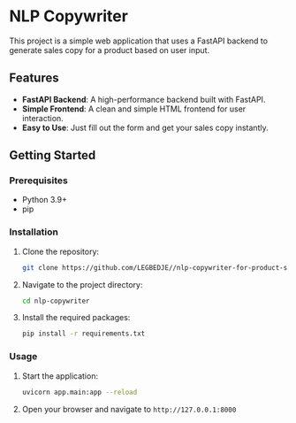# NLP Copywriter

This project is a simple web application that uses a FastAPI backend to generate sales copy for a product based on user input.

## Features

*   **FastAPI Backend**: A high-performance backend built with FastAPI.
*   **Simple Frontend**: A clean and simple HTML frontend for user interaction.
*   **Easy to Use**: Just fill out the form and get your sales copy instantly.

## Getting Started

### Prerequisites

*   Python 3.9+
*   pip

### Installation

1.  Clone the repository:
    ```bash
    git clone https://github.com/LEGBEDJE//nlp-copywriter-for-product-sales.git
    ```
2.  Navigate to the project directory:
    ```bash
    cd nlp-copywriter
    ```
3.  Install the required packages:
    ```bash
    pip install -r requirements.txt
    ```

### Usage

1.  Start the application:
    ```bash
    uvicorn app.main:app --reload
    ```
2.  Open your browser and navigate to `http://127.0.0.1:8000`


